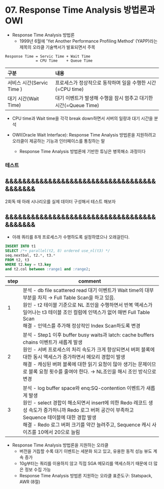 # 07. Response Time Analysis 방법론과 OWI





- Response Time Analysis 방법론
  - 1999년 6월에 'Yet Another Performance Profiling Method' (YAPP)라는 제목의 오라클 기술백서가 발표되면서 주목

```
Response Time = Servic Time + Wait Time
              = CPU Time    + Queue Time
```

| 구분                      | 내용                                                         |
| :------------------------ | :----------------------------------------------------------- |
| 서비스 시간(Servic Time ) | 프로세스가 정상적으로 동작하며 일을 수행한 시간(=CPU time)   |
| 대기 시간(Wait Time)      | 대기 이벤트가 발생해 수행을 잠시 멈추고 대기한 시간(=Queue Time) |

- CPU time과 Wait time을 각각 break down하면서 서버의 일량과 대기 시간을 분석

- OWI(Oracle Wait Interface): Response Time Analysis 방법론을 지원하려고 오라클이 제공하는 기능과 인터페이스를 통칭하는 말
  - Response Time Analysis 방법론에 기반한 튜닝은 병목해소 과정이다





### 테스트

## &&&&&&&&&&&&&&&&&&&&&&&&&&&&&&&&&&&&&&&&&&

2회독 때 아래 시나리오를 실제 데이터 구성해서 테스트 해보자

## &&&&&&&&&&&&&&&&&&&&&&&&&&&&&&&&&&&&&&&&&&

- 아래 쿼리를 8개 프로세스가 수행하도록 설정하였으나 오래걸린다.

~~~sql
INSERT INTO t1
SELECT /*+ parallel(t2, 8) ordered use_nl(t3) */ 
seq.nextbal, t2.*, t3.*
FROM t2, t3
WHERE t2.key = t3.key
and t2.col between :range1 and :range2;
~~~

| step | comment                                                      |
| ---- | ------------------------------------------------------------ |
| 1    | 분석 - db file scattered read 대기 이벤트가 Wait time의 대부부분을 차지 → Full Table Scan을 하고 있음.<br />원인 - t2 테이블 기준으로 NL 조인을 수행하면서 반복 액세스가 일어나는 t3 테이블 조인 컬럼에 인덱스가 없어 매번 Full Table Scan<br />해결 - 인덱스를 추가해 정상적인 Index Scan하도록 변경 |
| 2    | 분석 - Step1 이후 buffer busy waits과 latch: cache buffers chains 이벤트가 새롭게 발생<br />원인 - 서버 프로세스의 처리 속도가 크게 향상되면서 버퍼 블록에 대한 동시 액세스가 증가하면서 메모리 경합이 발생<br />해결 - 캐싱된 버퍼 블록에 대한 읽기 요청이 많아 생기는 문제이므로 블록 요청 횟수를 줄여야 한다. → NL조인을 해시 조인 방식으로 변경 |
| 3    | 분석 - log buffer space와 enq:SQ-contention 이벤트가 새롭게 발생<br />원인 - select 경합이 해소되면서 insert에 의한 Redo 레코드 생성 속도가 증가하니까 Redo 로그 버퍼 공간이 부족하고 Sequence 테이블에 대한 경합 발생<br />해결 - Redo 로그 버퍼 크기를 약간 늘려주고, Sequence 캐시 사이즈를 10에서 20으로 늘림 |

- Response Time Analysis 방법론을 지원하는 오라클
  - 버전을 거듭할 수록 대기 이벤트는 세분화 되고 있고, 유용한 동적 성능 뷰도 계속 증가
  - 10g부터는 쿼리를 이용하지 않고 직접 SGA 메모리를 액세스하기 때문에 더 많은 정보 수집 가능
  - Response Time Analysis 방법론 지원하는 오라클 표준도구: Statspack, AWR (8절)
